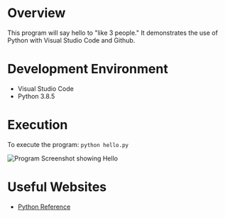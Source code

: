 # Overview

This program will say hello to "like 3 people." It demonstrates the use of Python with Visual Studio Code and Github.

# Development Environment

* Visual Studio Code
* Python 3.8.5

# Execution

To execute the program: `python hello.py`

![Program Screenshot showing Hello](Screenshot.JPG)

# Useful Websites

* [Python Reference](https://docs.python.org/release/3.8.5/)
